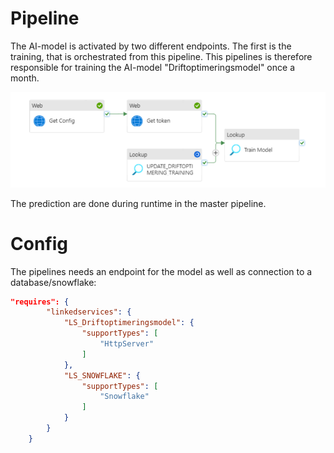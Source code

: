 # Pipeline

The AI-model is activated by two different endpoints. The first is the training, that is orchestrated from this pipeline.
This pipelines is therefore responsible for training the AI-model "Driftoptimeringsmodel" once a month. 

![Alt text](../assets/PL_DRIFTOPTIMERING_TRAIN.png)

The prediction are done during runtime in the master pipeline.

# Config

The pipelines needs an endpoint for the model as well as connection to a database/snowflake:

``` json
"requires": {
        "linkedservices": {
            "LS_Driftoptimeringsmodel": {
                "supportTypes": [
                    "HttpServer"
                ]
            },
            "LS_SNOWFLAKE": {
                "supportTypes": [
                    "Snowflake"
                ]
            }
        }
    }
```

